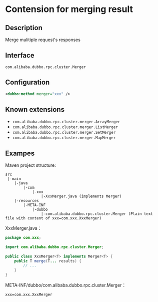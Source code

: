 # Contension for merging result

## Description

Merge mulitiple request's responses

## Interface

`com.alibaba.dubbo.rpc.cluster.Merger`

## Configuration

```xml
<dubbo:method merger="xxx" />
```

## Known extensions

* `com.alibaba.dubbo.rpc.cluster.merger.ArrayMerger`
* `com.alibaba.dubbo.rpc.cluster.merger.ListMerger`
* `com.alibaba.dubbo.rpc.cluster.merger.SetMerger`
* `com.alibaba.dubbo.rpc.cluster.merger.MapMerger`

## Exampes

Maven project structure:

```
src
 |-main
    |-java
        |-com
            |-xxx
                |-XxxMerger.java (implements Merger)
    |-resources
        |-META-INF
            |-dubbo
                |-com.alibaba.dubbo.rpc.cluster.Merger (Plain text file with content of xxx=com.xxx.XxxMerger)
```

XxxMerger.java：

```java
package com.xxx;
 
import com.alibaba.dubbo.rpc.cluster.Merger;
 
public class XxxMerger<T> implements Merger<T> {
    public T merge(T... results) {
        // ...
    }
}
```

META-INF/dubbo/com.alibaba.dubbo.rpc.cluster.Merger：

```properties
xxx=com.xxx.XxxMerger
```

